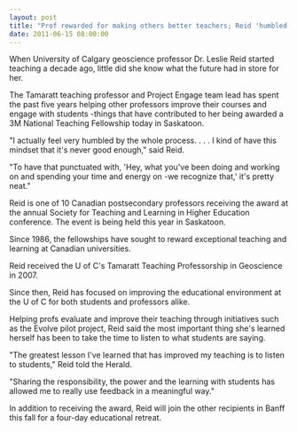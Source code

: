 ```yaml
---
layout: post
title: "Prof rewarded for making others better teachers; Reid 'humbled' by national fellowship"
date: 2011-06-15 08:00:00
---
```


When University of Calgary geoscience professor Dr. Leslie Reid started teaching a decade ago, little did she know what the future had in store for her.

The Tamaratt teaching professor and Project Engage team lead has spent the past five years helping other professors improve their courses and engage with students -things that have contributed to her being awarded a 3M National Teaching Fellowship today in Saskatoon.

"I actually feel very humbled by the whole process. . . . I kind of have this mindset that it's never good enough," said Reid.

"To have that punctuated with, 'Hey, what you've been doing and working on and spending your time and energy on -we recognize that,' it's pretty neat."

Reid is one of 10 Canadian postsecondary professors receiving the award at the annual Society for Teaching and Learning in Higher Education conference. The event is being held this year in Saskatoon.

Since 1986, the fellowships have sought to reward exceptional teaching and learning at Canadian universities.

Reid received the U of C's Tamaratt Teaching Professorship in Geoscience in 2007.

Since then, Reid has focused on improving the educational environment at the U of C for both students and professors alike.

Helping profs evaluate and improve their teaching through initiatives such as the Evolve pilot project, Reid said the most important thing she's learned herself has been to take the time to listen to what students are saying.

"The greatest lesson I've learned that has improved my teaching is to listen to students," Reid told the Herald.

"Sharing the responsibility, the power and the learning with students has allowed me to really use feedback in a meaningful way."

In addition to receiving the award, Reid will join the other recipients in Banff this fall for a four-day educational retreat.